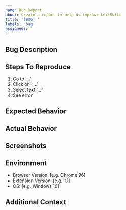 ```yaml
---
name: Bug Report
about: Create a report to help us improve LexiShift
title: '[BUG] '
labels: 'bug'
assignees: ''
---
```


## Bug Description
<!-- A clear and concise description of what the bug is -->

## Steps To Reproduce
1. Go to '...'
2. Click on '....'
3. Select text '....'
4. See error

## Expected Behavior
<!-- A clear and concise description of what you expected to happen -->

## Actual Behavior
<!-- What actually happened -->

## Screenshots
<!-- If applicable, add screenshots to help explain your problem -->

## Environment
- Browser Version: [e.g. Chrome 96]
- Extension Version: [e.g. 1.1]
- OS: [e.g. Windows 10]

## Additional Context
<!-- Add any other context about the problem here -->
